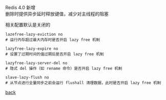 Redis 4.0 新增  
删除时提供异步延时释放键值，减少对主线程的阻塞  

相关配置默认是关闭的  

```
lazefree-lazy-eviction no
# 运行内存超过最大内存时是否开启 lazy free 机制  

lazyfree-lazy-expire no
# 设置了过期时间的值过期后是否开启 lazy free 机制  

lazyfree-lazy-server-del no
# 隐式 del 操作（如 rename 命令）是否开启 lazy free 机制  

slave-lazy-flush no
# 从节点进行全量同步之前会运行 flushall 清理数据，此时是否开启 lazy free 机制
```

[back](../18.md)  
